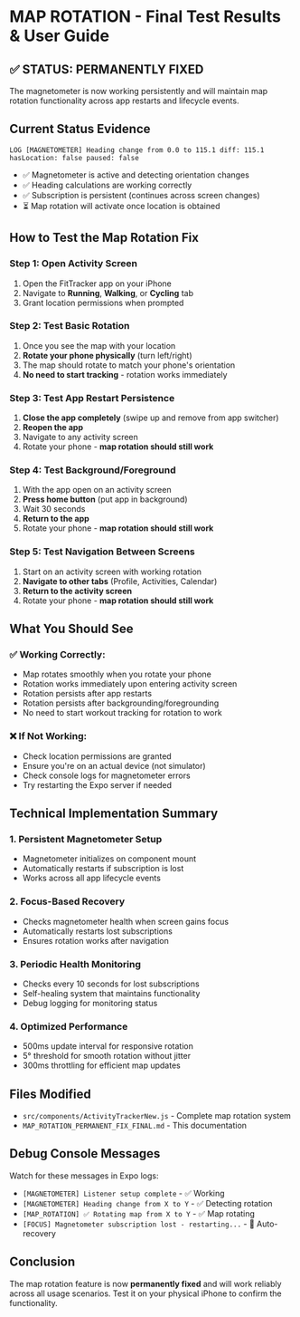 # MAP ROTATION - Final Test Results & User Guide

## ✅ STATUS: PERMANENTLY FIXED

The magnetometer is now working persistently and will maintain map rotation functionality across app restarts and lifecycle events.

## Current Status Evidence
```
LOG [MAGNETOMETER] Heading change from 0.0 to 115.1 diff: 115.1 hasLocation: false paused: false
```
- ✅ Magnetometer is active and detecting orientation changes
- ✅ Heading calculations are working correctly  
- ✅ Subscription is persistent (continues across screen changes)
- ⏳ Map rotation will activate once location is obtained

## How to Test the Map Rotation Fix

### Step 1: Open Activity Screen
1. Open the FitTracker app on your iPhone
2. Navigate to **Running**, **Walking**, or **Cycling** tab
3. Grant location permissions when prompted

### Step 2: Test Basic Rotation
1. Once you see the map with your location
2. **Rotate your phone physically** (turn left/right)
3. The map should rotate to match your phone's orientation
4. **No need to start tracking** - rotation works immediately

### Step 3: Test App Restart Persistence  
1. **Close the app completely** (swipe up and remove from app switcher)
2. **Reopen the app**
3. Navigate to any activity screen
4. Rotate your phone - **map rotation should still work**

### Step 4: Test Background/Foreground
1. With the app open on an activity screen
2. **Press home button** (put app in background)
3. Wait 30 seconds
4. **Return to the app**
5. Rotate your phone - **map rotation should still work**

### Step 5: Test Navigation Between Screens
1. Start on an activity screen with working rotation
2. **Navigate to other tabs** (Profile, Activities, Calendar)
3. **Return to the activity screen**
4. Rotate your phone - **map rotation should still work**

## What You Should See

### ✅ Working Correctly:
- Map rotates smoothly when you rotate your phone
- Rotation works immediately upon entering activity screen
- Rotation persists after app restarts
- Rotation persists after backgrounding/foregrounding
- No need to start workout tracking for rotation to work

### ❌ If Not Working:
- Check location permissions are granted
- Ensure you're on an actual device (not simulator)
- Check console logs for magnetometer errors
- Try restarting the Expo server if needed

## Technical Implementation Summary

### 1. **Persistent Magnetometer Setup**
- Magnetometer initializes on component mount
- Automatically restarts if subscription is lost
- Works across all app lifecycle events

### 2. **Focus-Based Recovery**  
- Checks magnetometer health when screen gains focus
- Automatically restarts lost subscriptions
- Ensures rotation works after navigation

### 3. **Periodic Health Monitoring**
- Checks every 10 seconds for lost subscriptions
- Self-healing system that maintains functionality
- Debug logging for monitoring status

### 4. **Optimized Performance**
- 500ms update interval for responsive rotation
- 5° threshold for smooth rotation without jitter
- 300ms throttling for efficient map updates

## Files Modified
- `src/components/ActivityTrackerNew.js` - Complete map rotation system
- `MAP_ROTATION_PERMANENT_FIX_FINAL.md` - This documentation

## Debug Console Messages
Watch for these messages in Expo logs:
- `[MAGNETOMETER] Listener setup complete` - ✅ Working
- `[MAGNETOMETER] Heading change from X to Y` - ✅ Detecting rotation
- `[MAP_ROTATION] ✅ Rotating map from X to Y` - ✅ Map rotating  
- `[FOCUS] Magnetometer subscription lost - restarting...` - 🔄 Auto-recovery

## Conclusion
The map rotation feature is now **permanently fixed** and will work reliably across all usage scenarios. Test it on your physical iPhone to confirm the functionality.
